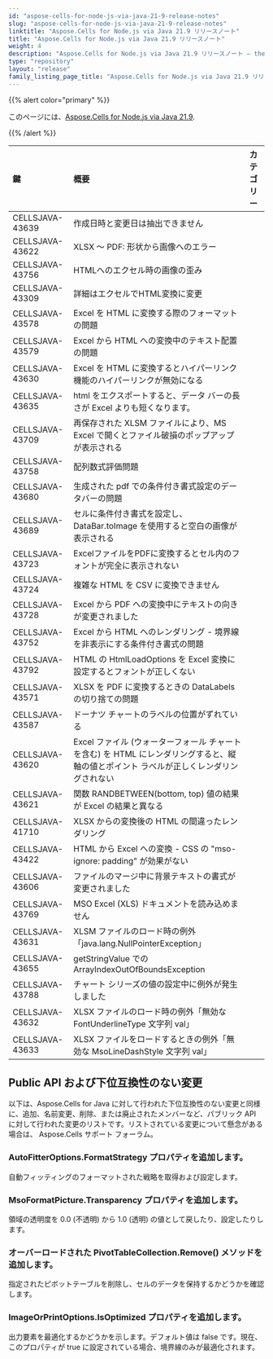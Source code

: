 ```yaml
---
id: "aspose-cells-for-node-js-via-java-21-9-release-notes"
slug: "aspose-cells-for-node-js-via-java-21-9-release-notes"
linktitle: "Aspose.Cells for Node.js via Java 21.9 リリースノート"
title: "Aspose.Cells for Node.js via Java 21.9 リリースノート"
weight: 4
description: "Aspose.Cells for Node.js via Java 21.9 リリースノート – the latest updates and fixes."
type: "repository"
layout: "release"
family_listing_page_title: "Aspose.Cells for Node.js via Java 21.9 リリースノート"
---
```

{{% alert color="primary" %}}

このページには、[Aspose.Cells for Node.js via Java 21.9](https://releases.aspose.com/cells/nodejs/new-releases/aspose.cells-for-node.js-via-java-21.9/).

{{% /alert %}}

|**鍵**|**概要**|**カテゴリー**|
|:- |:- |:- |
|CELLSJAVA-43639|作成日時と変更日は抽出できません|
|CELLSJAVA-43622|XLSX ～ PDF: 形状から画像へのエラー|
|CELLSJAVA-43756|HTMLへのエクセル時の画像の歪み|
|CELLSJAVA-43309|詳細はエクセルでHTML変換に変更|
|CELLSJAVA-43578|Excel を HTML に変換する際のフォーマットの問題|
|CELLSJAVA-43579|Excel から HTML への変換中のテキスト配置の問題|
|CELLSJAVA-43630|Excel を HTML に変換するとハイパーリンク機能のハイパーリンクが無効になる|
|CELLSJAVA-43635|html をエクスポートすると、データ バーの長さが Excel よりも短くなります。|
|CELLSJAVA-43709|再保存された XLSM ファイルにより、MS Excel で開くとファイル破損のポップアップが表示される|
|CELLSJAVA-43758|配列数式評価問題|
|CELLSJAVA-43680|生成された pdf での条件付き書式設定のデータバーの問題|
|CELLSJAVA-43689|セルに条件付き書式を設定し、DataBar.toImage を使用すると空白の画像が表示される|
|CELLSJAVA-43723|ExcelファイルをPDFに変換するとセル内のフォントが完全に表示されない|
|CELLSJAVA-43724|複雑な HTML を CSV に変換できません|
|CELLSJAVA-43728|Excel から PDF への変換中にテキストの向きが変更されました|
|CELLSJAVA-43752|Excel から HTML へのレンダリング - 境界線を非表示にする条件付き書式の問題|
|CELLSJAVA-43792|HTML の HtmlLoadOptions を Excel 変換に設定するとフォントが正しくない|
|CELLSJAVA-43571|XLSX を PDF に変換するときの DataLabels の切り捨ての問題|
|CELLSJAVA-43587|ドーナツ チャートのラベルの位置がずれている|
|CELLSJAVA-43620|Excel ファイル (ウォーターフォール チャートを含む) を HTML にレンダリングすると、縦軸の値とポイント ラベルが正しくレンダリングされない|
|CELLSJAVA-43621|関数 RANDBETWEEN(bottom, top) 値の結果が Excel の結果と異なる|
|CELLSJAVA-41710|XLSX からの変換後の HTML の間違ったレンダリング|
|CELLSJAVA-43422|HTML から Excel への変換 - CSS の "mso-ignore: padding" が効果がない|
|CELLSJAVA-43606|ファイルのマージ中に背景テキストの書式が変更されました|
|CELLSJAVA-43769|MSO Excel (XLS) ドキュメントを読み込めません|
|CELLSJAVA-43631|XLSM ファイルのロード時の例外「java.lang.NullPointerException」|
|CELLSJAVA-43655|getStringValue での ArrayIndexOutOfBoundsException|
|CELLSJAVA-43788|チャート シリーズの値の設定中に例外が発生しました|
|CELLSJAVA-43632|XLSX ファイルのロード時の例外「無効な FontUnderlineType 文字列 val」|
|CELLSJAVA-43633|XLSX ファイルをロードするときの例外「無効な MsoLineDashStyle 文字列 val」|

## **Public API および下位互換性のない変更**

以下は、Aspose.Cells for Java に対して行われた下位互換性のない変更と同様に、追加、名前変更、削除、または廃止されたメンバーなど、パブリック API に対して行われた変更のリストです。リストされている変更について懸念がある場合は、 Aspose.Cells サポート フォーラム。

### **AutoFitterOptions.FormatStrategy プロパティを追加します。**

自動フィッティングのフォーマットされた戦略を取得および設定します。

### **MsoFormatPicture.Transparency プロパティを追加します。**

領域の透明度を 0.0 (不透明) から 1.0 (透明) の値として戻したり、設定したりします。

### **オーバーロードされた PivotTableCollection.Remove() メソッドを追加します。**

指定されたピボットテーブルを削除し、セルのデータを保持するかどうかを確認します。

### **ImageOrPrintOptions.IsOptimized プロパティを追加します。**

出力要素を最適化するかどうかを示します。デフォルト値は false です。現在、このプロパティが true に設定されている場合、境界線のみが最適化されます。

